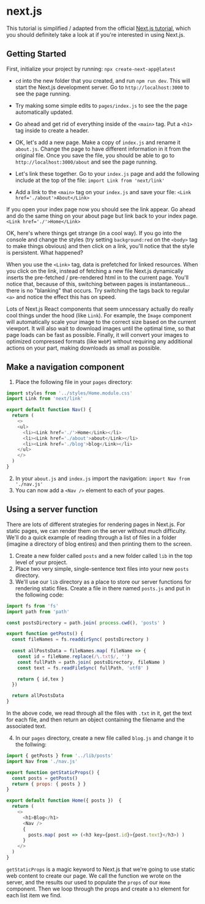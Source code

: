 # next.js
This tutorial is simplified / adapted from the official [Next.js tutorial](https://nextjs.org/learn/basics/create-nextjs-app), which you should definitely take a look at if you're interested in using Next.js.

## Getting Started
First, initialize your project by running:
`npx create-next-app@latest`

- `cd` into the new folder that you created, and run `npm run dev`. This will start the Next.js development
server. Go to `http://localhost:3000` to see the page running.

- Try making some simple edits to `pages/index.js` to see the the page automatically updated. 

- Go ahead and get rid of everything inside of the `<main>` tag. Put a `<h1>` tag inside to create a header.

- OK, let's add a new page. Make a copy of `index.js` and rename it `about.js`. Change the page to have different information in it from the original file. Once you save the file, you should be able to go to `http://localhost:3000/about` and see the page running.

- Let's link these together. Go to your `index.js` page and add the following include at the top of the file:
`import Link from 'next/link'`

- Add a link to the `<main>` tag on your `index.js` and save your file:
`<Link href='./about'>About</Link>`

If you open your index page now you should see the link appear. Go ahead and do the same thing on your about page but link back to your index page.
`<Link href='./'>Home</Link>`

OK, here's where things get strange (in a cool way). If you go into the console and change the styles (try setting `background:red` on the `<body>` tag to make things obvious) and then click on a link, you'll notice that the style is persistent. What happened?

When you use the `<Link>` tag, data is prefetched for linked resources. When you click on the link, instead of fetching a new file Next.js dynamically inserts the pre-fetched / pre-rendered html in to the current page. You'll notice that, because of this, switching between pages is instantaneous... there is no "blanking" that occurs. Try switching the tags back to regular `<a>` and notice the effect this has on speed.

Lots of Next.js React components that seem unncessary actually do really cool things under the hood (like `Link`). For example, the `Image` component will automatically scale your image to the correct size based on the current viewport. It will also wait to download images until the optimal time, so that page loads can be fast as possible. Finally, it will convert your images to optimized compressed formats (like `WebP`) without requiring any additional actions on your part, making downloads as small as possible.

## Make a navigation component
1. Place the following file in your `pages` directory:

```js
import styles from '../styles/Home.module.css'
import Link from 'next/link'

export default function Nav() {
  return (
    <>
    <ul>
      <li><Link href='./'>Home</Link></li>
      <li><Link href='./about'>about</Link></li>
      <li><Link href='./blog'>blog</Link></li>
    </ul>
    </>
  )
}
```

2. In your `about.js` and `index.js` import the navigation: `import Nav from './nav.js'`
3. You can now add a `<Nav />` element to each of your pages.

## Using a server function
There are lots of different strategies for rendering pages in Next.js. For static pages, we can render them on the server without much difficulty. We'll do a quick example of reading through a list of files in a folder (imagine a directory of blog entires) and then printing them to the screen.

1. Create a new folder called `posts` and a new folder called `lib` in the top level of your project.
2. Place two very simple, single-sentence text files into your new `posts` directory.
3. We'll use our `lib` directory as a place to store our server functions for rendering static files. Create a file in there named `posts.js` and put in the following code:

```js
import fs from 'fs'
import path from 'path'

const postsDirectory = path.join( process.cwd(), 'posts' )

export function getPosts() {
  const fileNames = fs.readdirSync( postsDirectory )
  
  const allPostsData = fileNames.map( fileName => {
    const id = fileName.replace(/\.txt$/, '')
    const fullPath = path.join( postsDirectory, fileName )
    const text = fs.readFileSync( fullPath, 'utf8' )

    return { id,tex }
  })

  return allPostsData
}
```

In the above code, we read through all the files with `.txt` in it, get the text for each file, and then return an object containing the filename and the associated text.

4. In our `pages` directory, create a new file called `blog.js` and change it to the follwing:

```js
import { getPosts } from '../lib/posts'
import Nav from './nav.js'

export function getStaticProps() {
  const posts = getPosts()
  return { props: { posts } }
}

export default function Home({ posts })  {
  return (
    <>
      <h1>Blog</h1>
      <Nav />
      {
        posts.map( post => (<h3 key={post.id}>{post.text}</h3>) )
      }
    </>
  )
}
```

`getStaticProps` is a magic keyword to Next.js that we're going to use static web content to create our page. We call the function we wrote on the server, and the results our used to populate the `props` of our `Home` component. Then we loop through the props and create a `h3` element for each list item we find.
